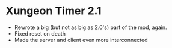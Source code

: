  # Xungeon Timer 2.1
- Rewrote a big (but not as big as 2.0's) part of the mod, again.
- Fixed reset on death
- Made the server and client even more interconnected